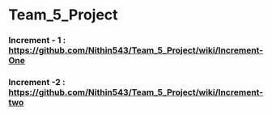 # Team_5_Project

### Increment - 1 :  https://github.com/Nithin543/Team_5_Project/wiki/Increment-One

### Increment -2 : https://github.com/Nithin543/Team_5_Project/wiki/Increment-two
